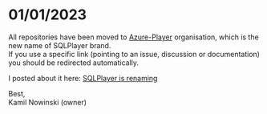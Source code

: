 # 01/01/2023  
All repositories have been moved to [Azure-Player](https://github.com/Azure-Player/) organisation, which is the new name of SQLPlayer brand.  
If you use a specific link (pointing to an issue, discussion or documentation) you should be redirected automatically.

I posted about it here:
[SQLPlayer is renaming](https://azureplayer.net/2023/01/sqlplayer-is-renaming/)

Best,  
Kamil Nowinski (owner)
